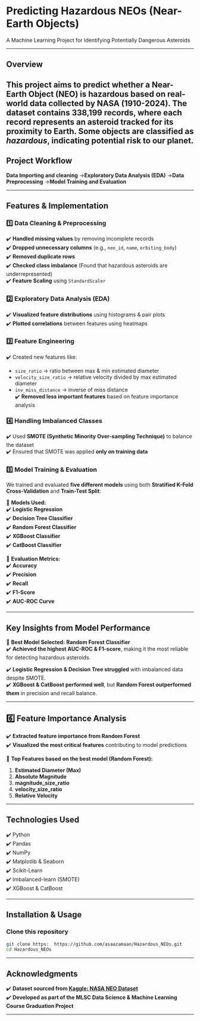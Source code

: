 # **Predicting Hazardous NEOs (Near-Earth Objects)**  
A Machine Learning Project for Identifying Potentially Dangerous Asteroids  

---

## **Overview**
This project aims to predict whether a **Near-Earth Object (NEO)** is hazardous based on real-world data collected by **NASA (1910-2024)**. The dataset contains **338,199 records**, where each record represents an asteroid tracked for its proximity to Earth. Some objects are classified as *hazardous*, indicating potential risk to our planet.
---

## **Project Workflow**
 **Data Importing and cleaning** →**Exploratory Data Analysis (EDA)** →**Data Preprocessing** →**Model Training and Evaluation**

---

## **Features & Implementation**
### **1️⃣ Data Cleaning & Preprocessing**
✔️ **Handled missing values** by removing incomplete records  
✔️ **Dropped unnecessary columns** (e.g., `neo_id`, `name`, `orbiting_body`)  
✔️ **Removed duplicate rows**  
✔️ **Checked class imbalance** (Found that hazardous asteroids are underrepresented)  
✔️ **Feature Scaling** using `StandardScaler`  

### **2️⃣ Exploratory Data Analysis (EDA)**
✔️ **Visualized feature distributions** using histograms & pair plots  
✔️ **Plotted correlations** between features using heatmaps  


### **3️⃣ Feature Engineering**
✔️ Created new features like:  
   - `size_ratio` → ratio between max & min estimated diameter  
   - `velocity_size_ratio` → relative velocity divided by max estimated diameter  
   - `inv_miss_distance` → inverse of miss distance  
✔️ **Removed less important features** based on feature importance analysis  

### **4️⃣ Handling Imbalanced Classes**
✔️ Used **SMOTE (Synthetic Minority Over-sampling Technique)** to balance the dataset  
✔️ Ensured that SMOTE was applied **only on training data**  

### **5️⃣ Model Training & Evaluation**
We trained and evaluated **five different models** using both **Stratified K-Fold Cross-Validation** and **Train-Test Split**:  

📌 **Models Used:**  
✔️ **Logistic Regression**  
✔️ **Decision Tree Classifier**  
✔️ **Random Forest Classifier**  
✔️ **XGBoost Classifier**  
✔️ **CatBoost Classifier**  

📌 **Evaluation Metrics:**  
✔️ **Accuracy**  
✔️ **Precision**  
✔️ **Recall**  
✔️ **F1-Score**  
✔️ **AUC-ROC Curve**  

---

## **Key Insights from Model Performance**
📌 **Best Model Selected:** **Random Forest Classifier**  
✔️ **Achieved the highest AUC-ROC & F1-score**, making it the most reliable for detecting hazardous asteroids.  

✔️ **Logistic Regression & Decision Tree struggled** with imbalanced data despite SMOTE.  
✔️ **XGBoost & CatBoost performed well**, but **Random Forest outperformed them** in precision and recall balance.  

---

## **6️⃣ Feature Importance Analysis**
✔️ **Extracted feature importance from Random Forest**  
✔️ **Visualized the most critical features** contributing to model predictions  

📌 **Top Features based on the best model (Random Forest):**  
1. **Estimated Diameter (Max)**   
2. **Absolute Magnitude**  
3. **magnitude_size_ratio**  
4. **velocity_size_ratio**  
5. **Relative Velocity**  

---

## **Technologies Used**
✔️ Python  
✔️ Pandas  
✔️ NumPy  
✔️ Matplotlib & Seaborn  
✔️ Scikit-Learn  
✔️ Imbalanced-learn (SMOTE)  
✔️ XGBoost & CatBoost  

---

## **Installation & Usage**
### **Clone this repository**
```bash
git clone https:  https://github.com/asaazamaan/Hazardous_NEOs.git
cd Hazardous_NEOs
```

---

## **Acknowledgments**
✔️ **Dataset sourced from [Kaggle: NASA NEO Dataset](https://www.kaggle.com/datasets/ivansher/nasa-nearest-earth-objects-1910-2024)**  
✔️ **Developed as part of the MLSC Data Science & Machine Learning Course Graduation Project**  

---
